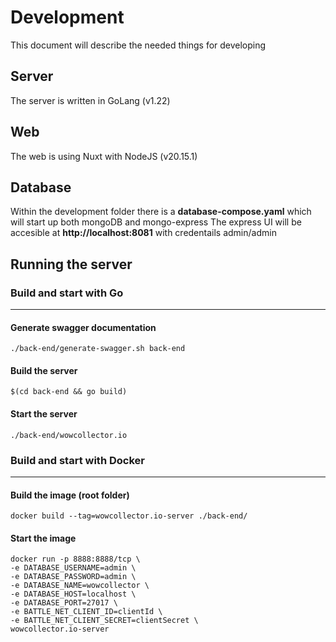 # Development

This document will describe the needed things for developing

## Server

The server is written in GoLang (v1.22)

## Web

The web is using Nuxt with NodeJS (v20.15.1)

## Database

Within the development folder there is a **database-compose.yaml** which will start up both mongoDB and mongo-express
The express UI will be accesible at **http://localhost:8081** with credentails admin/admin

## Running the server

### Build and start with Go
---------
#### Generate swagger documentation
```
./back-end/generate-swagger.sh back-end
```
#### Build the server
```
$(cd back-end && go build) 
```

#### Start the server
```
./back-end/wowcollector.io
```

### Build and start with Docker
---------
#### Build the image (root folder)
```
docker build --tag=wowcollector.io-server ./back-end/
```

#### Start the image
```
docker run -p 8888:8888/tcp \
-e DATABASE_USERNAME=admin \
-e DATABASE_PASSWORD=admin \
-e DATABASE_NAME=wowcollector \
-e DATABASE_HOST=localhost \
-e DATABASE_PORT=27017 \
-e BATTLE_NET_CLIENT_ID=clientId \
-e BATTLE_NET_CLIENT_SECRET=clientSecret \
wowcollector.io-server
```
